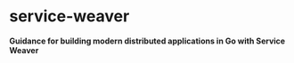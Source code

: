 # service-weaver
<strong> Guidance for building modern distributed applications in Go with Service Weaver</strong>

